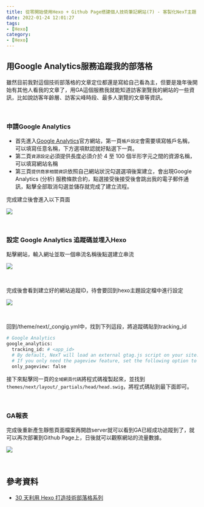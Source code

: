 ```yaml
---
title: 從零開始使用Hexo + Github Page搭建個人技術筆記網站(7) - 客製化NexT主題：Google Analytics分析部落格文章流量
date: 2022-01-24 12:01:27
tags:
- [Hexo]
category:
- [Hexo]
---
```



## 用Google Analytics服務追蹤我的部落格

雖然目前我對這個技術部落格的文章定位都還是寫給自己看為主，但要是幾年後開始有其他人看我的文章了，用GA這個服務我就能知道訪客瀏覽我的網站的一些資訊，比如說訪客年齡層、訪客尖峰時段、最多人瀏覽的文章等資訊。

<!-- more -->

<br/>

### **申請Google Analytics**

- 首先進入[Google Analytics](https://analytics.google.com/analytics/web/provision/#/provision)官方網站，第一頁`帳戶設定`會需要填寫帳戶名稱，可以填寫任意名稱，下方選項默認就好點選下一頁。
- 第二頁`資源設定`必須提供長度必須介於 4 至 100 個半形字元之間的資源名稱，可以填寫網站名稱
- 第三頁`提供商家相關資訊`依照自己網站狀況勾選選項後案建立，會出現Google Analytics (分析) 服務條款合約，點選接受後接受後會跳出我的電子郵件通訊，點擊全部取消勾選並儲存就完成了建立流程。

完成建立後會進入以下頁面

![](https://i.imgur.com/ZA3fErJ.png)

<br/>

### **設定 Google Analytics 追蹤碼並埋入Hexo**

點擊網站，輸入網址並取一個串流名稱後點選建立串流

![](https://i.imgur.com/MjqSDdc.png)

<br/>

完成後會看到建立好的網站追蹤ID，待會要回到hexo主題設定檔中進行設定

![](https://i.imgur.com/SvtDwtY.png)

<br/>

回到/theme/next/_congig.yml中，找到下列這段，將追蹤碼貼到tracking_id

```bash
# Google Analytics
google_analytics:
  tracking_id: # <app_id>
  # By default, NexT will load an external gtag.js script on your site.
  # If you only need the pageview feature, set the following option to true to get a better performance.
  only_pageview: false
```

接下來點擊同一頁的`全域網頁代碼`將程式碼複製起來，並找到`themes/next/layout/_partials/head/head.swig`，將程式碼貼到最下面即可。

<br/>

### **GA報表**

完成後重新產生靜態頁面檔案再開啟server就可以看到GA已經成功追蹤到了，就可以再次部署到Github Page上，日後就可以觀察網站的流量數據。

![](https://i.imgur.com/mSXb3ul.png)

<br/>

## **參考資料**

- [30 天利用 Hexo 打造技術部落格系列](https://ithelp.ithome.com.tw/users/20139218/ironman/3910)